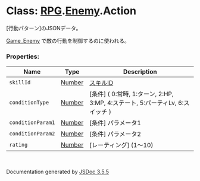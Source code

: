 # Class: [RPG](RPG.md).[Enemy](RPG.Enemy.md).Action
[行動パターン]のJSONデータ。

[Game_Enemy](Game_Enemy.md) で敵の行動を制御するのに使われる。


### Properties:

| Name | Type | Description |
| --- | --- | --- |
| `skillId` | [Number](Number.md) | [スキルID](RPG.Skill.md#スキルid) |
| `conditionType` | [Number](Number.md) | [条件] \( 0:常時, 1:ターン, 2:HP, 3:MP, 4:ステート, 5:パーティLv, 6:スイッチ ) |
| `conditionParam1` | [Number](Number.md) | [条件] パラメータ1 |
| `conditionParam2` | [Number](Number.md) | [条件] パラメータ2 |
| `rating` | [Number](Number.md) | [レーティング] \(1〜10) |

 <br>

  Documentation generated by [JSDoc 3.5.5](https://github.com/jsdoc3/jsdoc)
